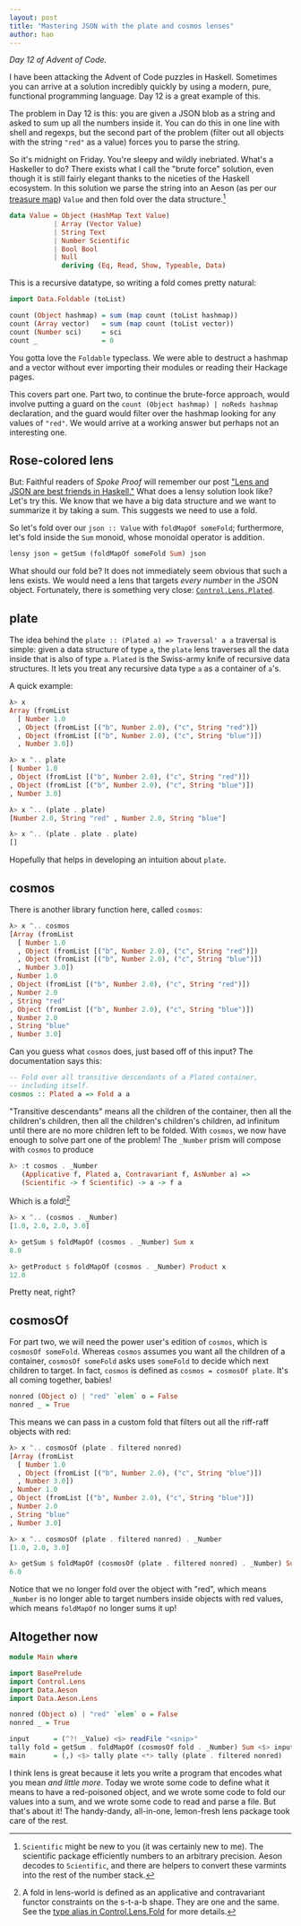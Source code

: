 ```yaml
---
layout: post
title: "Mastering JSON with the plate and cosmos lenses"
author: hao
---
```


_Day 12 of Advent of Code._

I have been attacking the Advent of Code puzzles in Haskell. Sometimes you can arrive at a solution incredibly quickly by using a modern, pure, functional programming language. Day 12 is a great example of this.

The problem in Day 12 is this: you are given a JSON blob as a string and asked to sum up all the numbers inside it. You can do this in one line with shell and regexps, but the second part of the problem (filter out all objects with the string `"red"` as a value) forces you to parse the string.

So it's midnight on Friday. You're sleepy and wildly inebriated. What's a Haskeller to do? There exists what I call the "brute force" solution, even though it is still fairly elegant thanks to the niceties of the Haskell ecosystem. In this solution we parse the string into an Aeson (as per our [treasure map](/haskell-treasure-map.html)) `Value` and then fold over the data structure.[^scientific]

[^scientific]: `Scientific` might be new to you (it was certainly new to me). The scientific package efficiently numbers to an arbitrary precision. Aeson decodes to `Scientific`, and there are helpers to convert these varmints into the rest of the number stack.


```haskell
data Value = Object (HashMap Text Value)
           | Array (Vector Value)
           | String Text
           | Number Scientific
           | Bool Bool
           | Null
             deriving (Eq, Read, Show, Typeable, Data)
```

This is a recursive datatype, so writing a fold comes pretty natural:

```haskell
import Data.Foldable (toList)

count (Object hashmap) = sum (map count (toList hashmap))
count (Array vector)   = sum (map count (toList vector))
count (Number sci)     = sci
count _                = 0
```

You gotta love the `Foldable` typeclass. We were able to destruct a hashmap and a vector without ever importing their modules or reading their Hackage pages.

This covers part one. Part two, to continue the brute-force approach, would involve putting a guard on the `count (Object hashmap) | noReds hashmap` declaration, and the guard would filter over the hashmap looking for any values of `"red"`. We would arrive at a working answer but perhaps not an interesting one.

## Rose-colored lens

But: Faithful readers of _Spoke Proof_ will remember our post
["Lens and JSON are best friends in Haskell."](/lenses-heart-json.html) What does a lensy solution look like? Let's try this. We know that we have a big data structure and we want to summarize it by taking a sum. This suggests we need to use a fold.

So let's fold over our `json :: Value` with `foldMapOf someFold`; furthermore, let's fold inside the `Sum` monoid, whose monoidal operator is addition.

```haskell
lensy json = getSum (foldMapOf someFold Sum) json
```

What should our fold be? It does not immediately seem obvious that such a lens exists. We would need a lens that targets _every number_ in the JSON object. Fortunately, there is something very close: [`Control.Lens.Plated`](https://hackage.haskell.org/package/lens-4.13/docs/Control-Lens-Plated.html).

## plate

The idea behind the `plate :: (Plated a) => Traversal' a a` traversal is simple: given a data structure of type `a`, the `plate` lens traverses all the data inside that is also of type `a`. `Plated` is the Swiss-army knife of recursive data structures. It lets you treat any recursive data type `a` as a container of `a`'s.

A quick example:

```haskell
λ> x
Array (fromList
  [ Number 1.0
  , Object (fromList [("b", Number 2.0), ("c", String "red")])
  , Object (fromList [("b", Number 2.0), ("c", String "blue")])
  , Number 3.0])

λ> x ^.. plate
[ Number 1.0
, Object (fromList [("b", Number 2.0), ("c", String "red")])
, Object (fromList [("b", Number 2.0), ("c", String "blue")])
, Number 3.0]

λ> x ^.. (plate . plate)
[Number 2.0, String "red" , Number 2.0, String "blue"]

λ> x ^.. (plate . plate . plate)
[]
```

Hopefully that helps in developing an intuition about `plate`.

## cosmos

There is another library function here, called `cosmos`:

```haskell
λ> x ^.. cosmos
[Array (fromList
  [ Number 1.0
  , Object (fromList [("b", Number 2.0), ("c", String "red")])
  , Object (fromList [("b", Number 2.0), ("c", String "blue")])
  , Number 3.0])
, Number 1.0
, Object (fromList [("b", Number 2.0), ("c", String "red")])
, Number 2.0
, String "red"
, Object (fromList [("b", Number 2.0), ("c", String "blue")])
, Number 2.0
, String "blue"
, Number 3.0]
```

Can you guess what `cosmos` does, just based off of this input? The documentation says this:

```haskell
-- Fold over all transitive descendants of a Plated container,
-- including itself.
cosmos :: Plated a => Fold a a
```

"Transitive descendants" means all the children of the container, then all the children's children, then all the children's children's children, ad infinitum until there are no more children left to be folded. With `cosmos`, we now have enough to solve part one of the problem! The `_Number` prism will compose with `cosmos` to produce

```haskell
λ> :t cosmos . _Number
   (Applicative f, Plated a, Contravariant f, AsNumber a) =>
   (Scientific -> f Scientific) -> a -> f a
```

Which is a fold![^fold]

[^fold]: A fold in lens-world is defined as an applicative and contravariant functor constraints on the s-t-a-b shape. They are one and the same. See the [type alias in Control.Lens.Fold](https://hackage.haskell.org/package/lens-4.13/docs/Control-Lens-Fold.html) for more details.

```haskell
λ> x ^.. (cosmos . _Number)
[1.0, 2.0, 2.0, 3.0]

λ> getSum $ foldMapOf (cosmos . _Number) Sum x
8.0

λ> getProduct $ foldMapOf (cosmos . _Number) Product x
12.0
```

Pretty neat, right?

## cosmosOf

For part two, we will need the power user's edition of `cosmos`, which is `cosmosOf someFold`. Whereas `cosmos` assumes you want all the children of a container, `cosmosOf someFold` asks uses `someFold` to decide which next children to target. In fact, `cosmos` is defined as `cosmos = cosmosOf plate`. It's all coming together, babies!

```haskell
nonred (Object o) | "red" `elem` o = False
nonred _ = True
```

This means we can pass in a custom fold that filters out all the riff-raff objects with red:

```haskell
λ> x ^.. cosmosOf (plate . filtered nonred)
[Array (fromList
  [ Number 1.0
  , Object (fromList [("b", Number 2.0), ("c", String "blue")])
  , Number 3.0])
, Number 1.0
, Object (fromList [("b", Number 2.0), ("c", String "blue")])
, Number 2.0
, String "blue"
, Number 3.0]

λ> x ^.. cosmosOf (plate . filtered nonred) . _Number
[1.0, 2.0, 3.0]

λ> getSum $ foldMapOf (cosmosOf (plate . filtered nonred) . _Number) Sum x
6.0
```

Notice that we no longer fold over the object with "red", which means `_Number` is no longer able to target numbers inside objects with red values, which means `foldMapOf` no longer sums it up!

## Altogether now

```haskell
module Main where

import BasePrelude
import Control.Lens
import Data.Aeson
import Data.Aeson.Lens

nonred (Object o) | "red" `elem` o = False
nonred _ = True

input      = (^?! _Value) <$> readFile "<snip>"
tally fold = getSum . foldMapOf (cosmosOf fold . _Number) Sum <$> input
main       = (,) <$> tally plate <*> tally (plate . filtered nonred)
```

I think lens is great because it lets you write a program that encodes what you mean _and little more_. Today we wrote some code to define what it means to have a red-poisoned object, and we wrote some code to fold our values into a sum, and we wrote some code to read and parse a file. But that's about it! The handy-dandy, all-in-one, lemon-fresh lens package took care of the rest.
